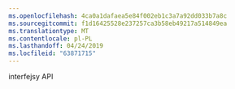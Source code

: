 ```yaml
---
ms.openlocfilehash: 4ca0a1dafaea5e84f002eb1c3a7a92dd033b7a8c
ms.sourcegitcommit: f1d16425528e237257ca3b58eb49217a514849ea
ms.translationtype: MT
ms.contentlocale: pl-PL
ms.lasthandoff: 04/24/2019
ms.locfileid: "63871715"
---
```

interfejsy API